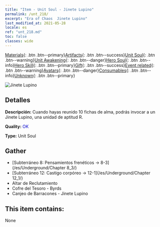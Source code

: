 ```yaml
---
title: "Item - Unit Soul - Jinete Lupino"
permalink: /unt_218/
excerpt: "Era of Chaos  Jinete Lupino"
last_modified_at: 2021-05-28
locale: es
ref: "unt_218.md"
toc: false
classes: wide
---
```

 [Materials](/ItemsES/){: .btn .btn--primary}[Artifacts](/ItemsES/Artifacts/){: .btn .btn--success}[Unit Soul](/ItemsES/UnitSoul/){: .btn .btn--warning}[Unit Awakening](/ItemsES/UnitAwakening/){: .btn .btn--danger}[Hero Soul](/ItemsES/HeroSoul/){: .btn .btn--info}[Hero Skill](/ItemsES/HeroSkill/){: .btn .btn--primary}[Gift](/ItemsES/Gift/){: .btn .btn--success}[Event related](/ItemsES/Events/){: .btn .btn--warning}[Avatars](/ItemsES/Avatars/){: .btn .btn--danger}[Consumables](/ItemsES/Consumables/){: .btn .btn--info}[Unknown](/ItemsES/Unknown/){: .btn .btn--primary}

 ![Jinete Lupino](/images/u/ti_langqibing.jpg)

## Detalles
 **Descripción:** Cuando hayas reunido 10 fichas de alma, podrás invocar a un Jinete Lupino, una unidad de aptitud R.

 **Quality:** <span style="color: #0000CD">OK</span>

 **Type:** Unit Soul

## Gather

*    [Subterráneo 8: Pensamientos frenéticos -> 8-3](/es/Underground/Chapter 8_3/) 
*    [Subterráneo 12: Castigo corpóreo -> 12-1](/es/Underground/Chapter 12_1/) 
*    Altar de Reclutamiento 
*    Cofre del Tesoro - Byrds 
*    Canjeo de Barracones - Jinete Lupino 

## This item contains:

  None

